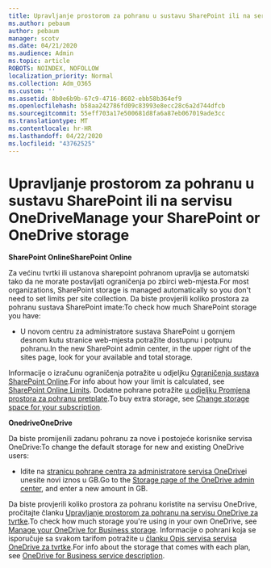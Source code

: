 ```yaml
---
title: Upravljanje prostorom za pohranu u sustavu SharePoint ili na servisu OneDrive
ms.author: pebaum
author: pebaum
manager: scotv
ms.date: 04/21/2020
ms.audience: Admin
ms.topic: article
ROBOTS: NOINDEX, NOFOLLOW
localization_priority: Normal
ms.collection: Adm_O365
ms.custom: ''
ms.assetid: 8b0e6b9b-67c9-4716-8602-ebb58b364ef9
ms.openlocfilehash: b58aa242786fd09c83993e8ecc28c6a2d744dfcb
ms.sourcegitcommit: 55eff703a17e500681d8fa6a87eb067019ade3cc
ms.translationtype: MT
ms.contentlocale: hr-HR
ms.lasthandoff: 04/22/2020
ms.locfileid: "43762525"
---
```

# <a name="manage-your-sharepoint-or-onedrive-storage"></a><span data-ttu-id="2f69e-102">Upravljanje prostorom za pohranu u sustavu SharePoint ili na servisu OneDrive</span><span class="sxs-lookup"><span data-stu-id="2f69e-102">Manage your SharePoint or OneDrive storage</span></span>

 <span data-ttu-id="2f69e-103">**SharePoint Online**</span><span class="sxs-lookup"><span data-stu-id="2f69e-103">**SharePoint Online**</span></span>
  
<span data-ttu-id="2f69e-104">Za većinu tvrtki ili ustanova sharepoint pohranom upravlja se automatski tako da ne morate postavljati ograničenja po zbirci web-mjesta.</span><span class="sxs-lookup"><span data-stu-id="2f69e-104">For most organizations, SharePoint storage is managed automatically so you don't need to set limits per site collection.</span></span> <span data-ttu-id="2f69e-105">Da biste provjerili koliko prostora za pohranu sustava SharePoint imate:</span><span class="sxs-lookup"><span data-stu-id="2f69e-105">To check how much SharePoint storage you have:</span></span>
  
- <span data-ttu-id="2f69e-106">U novom centru za administratore sustava SharePoint u gornjem desnom kutu stranice web-mjesta potražite dostupnu i potpunu pohranu.</span><span class="sxs-lookup"><span data-stu-id="2f69e-106">In the new SharePoint admin center, in the upper right of the sites page, look for your available and total storage.</span></span>
    
<span data-ttu-id="2f69e-107">Informacije o izračunu ograničenja potražite u odjeljku [Ograničenja sustava SharePoint Online](https://go.microsoft.com/fwlink/p/?LinkID=856113).</span><span class="sxs-lookup"><span data-stu-id="2f69e-107">For info about how your limit is calculated, see [SharePoint Online Limits](https://go.microsoft.com/fwlink/p/?LinkID=856113).</span></span> <span data-ttu-id="2f69e-108">Dodatne pohrane potražite [u odjeljku Promjena prostora za pohranu pretplate](https://go.microsoft.com/fwlink/?linkid=866428).</span><span class="sxs-lookup"><span data-stu-id="2f69e-108">To buy extra storage, see [Change storage space for your subscription](https://go.microsoft.com/fwlink/?linkid=866428).</span></span>
  
 <span data-ttu-id="2f69e-109">**Onedrive**</span><span class="sxs-lookup"><span data-stu-id="2f69e-109">**OneDrive**</span></span>
  
<span data-ttu-id="2f69e-110">Da biste promijenili zadanu pohranu za nove i postojeće korisnike servisa OneDrive:</span><span class="sxs-lookup"><span data-stu-id="2f69e-110">To change the default storage for new and existing OneDrive users:</span></span>
  
- <span data-ttu-id="2f69e-111">Idite na [stranicu pohrane centra za administratore servisa OneDrive](https://admin.onedrive.com/?v=StorageSettings)i unesite novi iznos u GB.</span><span class="sxs-lookup"><span data-stu-id="2f69e-111">Go to the [Storage page of the OneDrive admin center](https://admin.onedrive.com/?v=StorageSettings), and enter a new amount in GB.</span></span>
    
<span data-ttu-id="2f69e-112">Da biste provjerili koliko prostora za pohranu koristite na servisu OneDrive, pročitajte članku [Upravljanje prostorom za pohranu na servisu OneDrive za tvrtke](https://go.microsoft.com/fwlink/?linkid=866429).</span><span class="sxs-lookup"><span data-stu-id="2f69e-112">To check how much storage you're using in your own OneDrive, see [Manage your OneDrive for Business storage](https://go.microsoft.com/fwlink/?linkid=866429).</span></span> <span data-ttu-id="2f69e-113">Informacije o pohrani koja se isporučuje sa svakom tarifom potražite u [članku Opis servisa servisa OneDrive za tvrtke](https://go.microsoft.com/fwlink/p/?LinkID=826071).</span><span class="sxs-lookup"><span data-stu-id="2f69e-113">For info about the storage that comes with each plan, see [OneDrive for Business service description](https://go.microsoft.com/fwlink/p/?LinkID=826071).</span></span>
  

